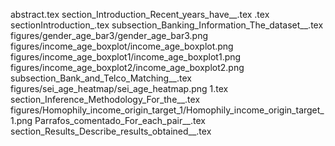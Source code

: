 abstract.tex
section_Introduction_Recent_years_have__.tex
.tex
sectionIntroduction_.tex
subsection_Banking_Information_The_dataset__.tex
figures/gender_age_bar3/gender_age_bar3.png
figures/income_age_boxplot/income_age_boxplot.png
figures/income_age_boxplot1/income_age_boxplot1.png
figures/income_age_boxplot2/income_age_boxplot2.png
subsection_Bank_and_Telco_Matching__.tex
figures/sei_age_heatmap/sei_age_heatmap.png
1.tex
section_Inference_Methodology_For_the__.tex
figures/Homophily_income_origin_target_1/Homophily_income_origin_target_1.png
Parrafos_comentado_For_each_pair__.tex
section_Results_Describe_results_obtained__.tex
